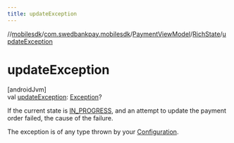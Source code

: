 ```yaml
---
title: updateException
---
```

//[mobilesdk](../../../../index.html)/[com.swedbankpay.mobilesdk](../../index.html)/[PaymentViewModel](../index.html)/[RichState](index.html)/[updateException](update-exception.html)



# updateException



[androidJvm]\
val [updateException](update-exception.html): [Exception](https://kotlinlang.org/api/latest/jvm/stdlib/kotlin/-exception/index.html)?



If the current state is [IN_PROGRESS](../-state/-i-n_-p-r-o-g-r-e-s-s/index.html), and an attempt to update the payment order failed, the cause of the failure.



The exception is of any type thrown by your [Configuration](../../-configuration/index.html).




